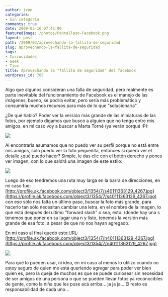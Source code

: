 ```yaml
---
author: ivan
categories:
- Sin categoría
comments: true
date: 2009-03-16 07:42:00
featuredImage: /photos/Pantallazo-Facebook.png
layout: post
path: /2009/03/aprovechando-la-fallita-de-seguridad
slug: aprovechando-la-fallita-de-seguridad
tags:
- Curiosidades
- Geek
- Tips
title: Aprovechando la "fallita de seguridad" del facebook
wordpress_id: 785
---
```


Algo que algunos consideran una falla de seguridad, pero realmente es parte inevitable del funcionamiento de Facebook es el manejo de las imágenes, bueno, se podría evitar, pero sería más problemático y consumiría muchos recursos para más de lo que "solucionaría".

¿De qué hablo? Poder ver la versión más grande de las miniaturas de las fotos, por ejemplo digamos que busco a alguien que no tengo entre mis amigos, en mi caso voy a buscar a Marta Torné (ya verán porqué :P):

[![](/photos/Pantallazo-Facebook.png)](https://1.bp.blogspot.com/_T2UWuNJg3dQ/Sb2_c14eY_I/AAAAAAAABZY/H_5ivvSFHI8/s1600-h/Pantallazo-Facebook.png)

Al encontrarla asumamos que no puedo ver su perfil porque no está entre mis amigos, sólo puedo ver la foto pequeñita, entonces si quiero ver el detalle ¿qué puedo hacer? Simple, le das clic con el botón derecho y pones ver imagen, con lo que saldrá una imagen de este estilo:

[![](/photos/s40111363129_4267.jpg)](https://3.bp.blogspot.com/_T2UWuNJg3dQ/Sb3A4rFZSDI/AAAAAAAABZg/12942wxRhjM/s1600-h/s40111363129_4267.jpg)

Luego de eso tendremos una ruta muy larga en la barra de direcciones, en mi caso fue: [http://profile.ak.facebook.com/object3/1354/7/s40111363129_4267.jpg](https://profile.ak.facebook.com/object3/1354/7/s40111363129_4267.jpg) con eso sólo nos falta un último paso, buscar la foto más grande, para hacerlo tan sólo necesitan cambiar una letra, en el nombre de la imagen, lo que está después del ultimo "forward slash" o sea, esto: /donde hay una s tenemos que poner en su lugar una n y listo, tenemos la versión más grande de esa foto, a pesar de que no nos hayan agregado.

En mi caso al final quedó esto:URL: [http://profile.ak.facebook.com/object3/1354/7/n40111363129_4267.jpg](https://profile.ak.facebook.com/object3/1354/7/n40111363129_4267.jpg)

[![](/photos/n40111363129_4267.jpg)](https://2.bp.blogspot.com/_T2UWuNJg3dQ/Sb3B2z3zfnI/AAAAAAAABZo/VZ7CLxbVMG4/s1600-h/n40111363129_4267.jpg)

Para qué lo pueden usar, ni idea, en mi caso al menos lo utilizo cuando no estoy seguro de quien me está queriendo agregar para poder ver bien quien es, pero la queja de muchos es que se puede curiosear sin necesidad de ser amigos de una persona o que se pueden llevar fotos ya reconocibles de gente, como la niña que les puse acá arriba... ja ja ja... El resto es responsabilidad de cada uno...